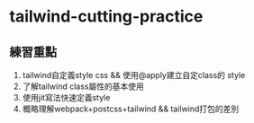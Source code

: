 # tailwind-cutting-practice 

## 練習重點

1. tailwind自定義style css && 使用@apply建立自定class的 style
2. 了解tailwind class屬性的基本使用
3. 使用jit寫法快速定義style
4. 概略理解webpack+postcss+tailwind && tailwind打包的差別
